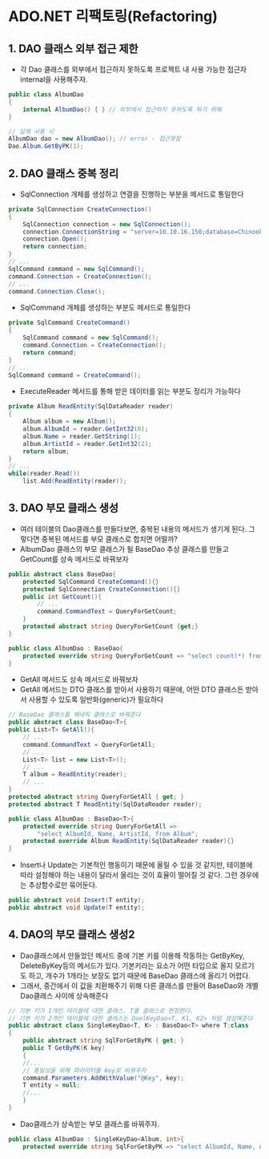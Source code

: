 # ADO.NET 리팩토링(Refactoring)

## 1. DAO 클래스 외부 접근 제한

- 각 Dao 클래스를 외부에서 접근하지 못하도록 프로젝트 내 사용 가능한 접근자 internal을 사용해주자.

```csharp
public class AlbumDao
{
	internal AlbumDao() { } // 외부에서 접근하지 못하도록 하기 위해
}

// 실제 사용 시
AlbumDao dao = new AlbumDao(); // error - 접근못함
Dao.Album.GetByPK(1);
```

## 2. DAO 클래스 중복 정리

- SqlConnection 개체를 생성하고 연결을 진행하는 부분을 메서드로 통일한다

```csharp
private SqlConnection CreateConnection()
{
	SqlConnection connection = new SqlConnection();
	connection.ConnectionString = "server=10.10.16.150;database=Chinook;uid=sa;Password=3512";
	connection.Open();
	return connection;
}
// ...
SqlCommand command = new SqlCommand();
command.Connection = CreateConnection();
// ...
command.Connection.Close();
```

- SqlCommand 개체를 생성하는 부분도 메서드로 통일한다

```csharp
private SqlCommand CreateCommand()
{
	SqlCommand command = new SqlCommand();
	command.Connection = CreateConnection();
	return command;
}
// ...
SqlCommand command = CreateCommand();
```

- ExecuteReader 메서드를 통해 받은 데이터를 읽는 부분도 정리가 가능하다

```csharp
private Album ReadEntity(SqlDataReader reader)
{
	Album album = new Album();
	album.AlbumId = reader.GetInt32(0);
	album.Name = reader.GetString(1);
	album.ArtistId = reader.GetInt32(2);
	return album;
}
// ...
while(reader.Read())
	list.Add(ReadEntity(reader));
```

## 3. DAO 부모 클래스 생성

- 여러 테이블의 Dao클래스를 만들다보면, 중복된 내용의 메서드가 생기게 된다. 그렇다면 중복된 메서드를 부모 클래스로 합치면 어떨까?
- AlbumDao 클래스의 부모 클래스가 될 BaseDao 추상 클래스를 만들고 GetCount를 상속 메서드로 바꿔보자

```csharp
public abstract class BaseDao{
	protected SqlCommand CreateCommand(){}
	protected SqlConnection CreateConnection(){}
	public int GetCount(){
		// ...
		command.CommandText = QueryForGetCount;
	}
	protected abstract string QueryForGetCount {get;}
}

public class AlbumDao : BaseDao{
	protected override string QueryForGetCount => "select count(*) from Album";
}
```

- GetAll 메서드도 상속 메서드로 바꿔보자
- GetAll 메서드는 DTO 클래스를 받아서 사용하기 때문에, 어떤 DTO 클래스든 받아서 사용할 수 있도록 일반화(generic)가 필요하다

```csharp
// BaseDao 클래스를 제네릭 클래스로 바꿔준다
public abstract class BaseDao<T>{
public List<T> GetAll(){
	// ...
	command.CommandText = QueryForGetAll;
	// ...
	List<T> list = new List<T>();
	// ...
	T album = ReadEntity(reader);
	// ...
}
protected abstract string QueryForGetAll { get; }
protected abstract T ReadEntity(SqlDataReader reader);

public class AlbumDao : BaseDao<T>{
	protected override string QueryForGetAll =>
		"select AlbumId, Name, ArtistId, from Album";
	protected override Album ReadEntity(SqlDataReader reader){}
}
```

- Insert나 Update는 기본적인 행동이기 때문에 올릴 수 있을 것 같지만, 테이블에 따라 설정해야 하는 내용이 달라서 올리는 것이 효율이 떨어질 것 같다. 그런 경우에는 추상함수로만 묶어둔다.

```csharp
public abstract void Insert(T entity);
public abstract void Update(T entity);
```

## 4. DAO의 부모 클래스 생성2

- Dao클래스에서 만들었던 메서드 중에 기본 키를 이용해 작동하는 GetByKey, DeleteByKey등의 메서드가 있다. 기본키라는 요소가 어떤 타입으로 올지 모르기도 하고, 개수가 1개라는 보장도 없기 때문에 BaseDao 클래스에 올리기 어렵다.
- 그래서, 중간에서 이 값을 치환해주기 위해 다른 클래스를 만들어 BaseDao와 개별 Dao클래스 사이에 상속해준다

```csharp
// 기본 키가 1개인 테이블에 대한 클래스. T를 클래스로 한정한다.
// 기본 키가 2개인 테이블에 대한 클래스는 DuelKeyDao<T, K1, K2> 처럼 생성해준다
public abstract class SingleKeyDao<T, K> : BaseDao<T> where T:class
{
	public abstract string SqlForGetByPK { get; }
	public T GetByPK(K key)
	{
	//...
	// 통일성을 위해 파라미터를 Key로 바꿔주자
	command.Parameters.AddWithValue("@Key", key);
	T entity = null;
	//...
	}
}
```

- Dao클래스가 상속받는 부모 클래스를 바꿔주자.

```csharp
public class AlbumDao : SingleKeyDao<Album, int>{
	protected override string SqlForGetByPK => "select AlbumId, Name, ArtistId from Album where AlbumId = @Key";
```